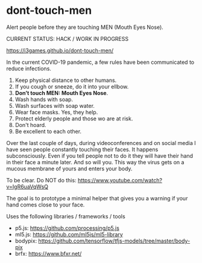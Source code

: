 # dont-touch-men

Alert people before they are touching MEN (Mouth Eyes Nose).

CURRENT STATUS: HACK / WORK IN PROGRESS

https://i3games.github.io/dont-touch-men/

In the current COVID-19 pandemic, a few rules have been communicated to reduce infections. 

1. Keep physical distance to other humans.
2. If you cough or sneeze, do it into your ellbow.
3. **Don’t touch MEN: Mouth Eyes Nose**.
4. Wash hands with soap.
5. Wash surfaces with soap water. 
6. Wear face masks. Yes, they help.
7. Protect elderly people and those wo are at risk.
8. Don't hoard.
9. Be excellent to each other.

Over the last couple of days, during videoconferences and on social media I have seen people constantly touching their faces. It happens subconsciously. Even if you tell people not to do it they will have their hand in their face a minute later. And so will you. This way the virus gets on a mucous membrane of yours and enters your body. 

To be clear. Do NOT do this: https://www.youtube.com/watch?v=IgR6uaVqWsQ

The goal is to prototype a minimal helper that gives you a warning if your hand comes close to your face.

Uses the following libraries / frameworks / tools

* p5.js: https://github.com/processing/p5.js
* ml5.js: https://github.com/ml5js/ml5-library
* bodypix: https://github.com/tensorflow/tfjs-models/tree/master/body-pix
* brfx: https://www.bfxr.net/